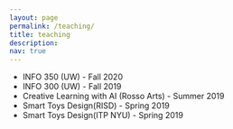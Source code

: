 ```yaml
---
layout: page
permalink: /teaching/
title: teaching
description: 
nav: true
---
```


<ul>
    <li>INFO 350 (UW) - Fall 2020</li>
    <li>INFO 300 (UW) - Fall 2019</li>
    <li>Creative Learning with AI (Rosso Arts) - Summer 2019</li>
    <li>Smart Toys Design(RISD) - Spring 2019</li>
    <li>Smart Toys Design(ITP NYU) - Spring 2019</li>
</ul>

